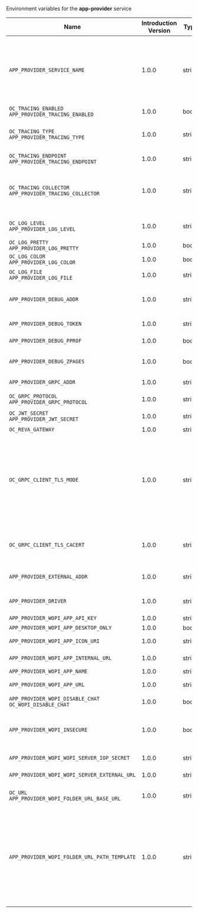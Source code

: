 Environment variables for the **app-provider** service

| Name | Introduction Version | Type | Description | Default Value |
|---|---|---|---|:---|
|`APP_PROVIDER_SERVICE_NAME`| 1.0.0 |string|The name of the service. This needs to be changed when using more than one app provider. Each app provider configured needs to be identified by a unique service name. Possible examples are: 'app-provider-collabora', 'app-provider-onlyoffice', 'app-provider-office365'.|app-provider|
|`OC_TRACING_ENABLED`<br/>`APP_PROVIDER_TRACING_ENABLED`| 1.0.0 |bool|Activates tracing.|false|
|`OC_TRACING_TYPE`<br/>`APP_PROVIDER_TRACING_TYPE`| 1.0.0 |string|The type of tracing. Defaults to '', which is the same as 'jaeger'. Allowed tracing types are 'jaeger' and '' as of now.||
|`OC_TRACING_ENDPOINT`<br/>`APP_PROVIDER_TRACING_ENDPOINT`| 1.0.0 |string|The endpoint of the tracing agent.||
|`OC_TRACING_COLLECTOR`<br/>`APP_PROVIDER_TRACING_COLLECTOR`| 1.0.0 |string|The HTTP endpoint for sending spans directly to a collector, i.e. \http://jaeger-collector:14268/api/traces. Only used if the tracing endpoint is unset.||
|`OC_LOG_LEVEL`<br/>`APP_PROVIDER_LOG_LEVEL`| 1.0.0 |string|The log level. Valid values are: 'panic', 'fatal', 'error', 'warn', 'info', 'debug', 'trace'.||
|`OC_LOG_PRETTY`<br/>`APP_PROVIDER_LOG_PRETTY`| 1.0.0 |bool|Activates pretty log output.|false|
|`OC_LOG_COLOR`<br/>`APP_PROVIDER_LOG_COLOR`| 1.0.0 |bool|Activates colorized log output.|false|
|`OC_LOG_FILE`<br/>`APP_PROVIDER_LOG_FILE`| 1.0.0 |string|The path to the log file. Activates logging to this file if set.||
|`APP_PROVIDER_DEBUG_ADDR`| 1.0.0 |string|Bind address of the debug server, where metrics, health, config and debug endpoints will be exposed.|127.0.0.1:9165|
|`APP_PROVIDER_DEBUG_TOKEN`| 1.0.0 |string|Token to secure the metrics endpoint||
|`APP_PROVIDER_DEBUG_PPROF`| 1.0.0 |bool|Enables pprof, which can be used for profiling|false|
|`APP_PROVIDER_DEBUG_ZPAGES`| 1.0.0 |bool|Enables zpages, which can  be used for collecting and viewing traces in-memory.|false|
|`APP_PROVIDER_GRPC_ADDR`| 1.0.0 |string|The bind address of the GRPC service.|127.0.0.1:9164|
|`OC_GRPC_PROTOCOL`<br/>`APP_PROVIDER_GRPC_PROTOCOL`| 1.0.0 |string|The transport protocol of the GPRC service.|tcp|
|`OC_JWT_SECRET`<br/>`APP_PROVIDER_JWT_SECRET`| 1.0.0 |string|The secret to mint and validate jwt tokens.||
|`OC_REVA_GATEWAY`| 1.0.0 |string|The CS3 gateway endpoint.|eu.opencloud.api.gateway|
|`OC_GRPC_CLIENT_TLS_MODE`| 1.0.0 |string|TLS mode for grpc connection to the go-micro based grpc services. Possible values are 'off', 'insecure' and 'on'. 'off': disables transport security for the clients. 'insecure' allows using transport security, but disables certificate verification (to be used with the autogenerated self-signed certificates). 'on' enables transport security, including server certificate verification.||
|`OC_GRPC_CLIENT_TLS_CACERT`| 1.0.0 |string|Path/File name for the root CA certificate (in PEM format) used to validate TLS server certificates of the go-micro based grpc services.||
|`APP_PROVIDER_EXTERNAL_ADDR`| 1.0.0 |string|Address of the app provider, where the GATEWAY service can reach it.|eu.opencloud.api.app-provider|
|`APP_PROVIDER_DRIVER`| 1.0.0 |string|Driver, the APP PROVIDER services uses. Only 'wopi' is supported as of now.||
|`APP_PROVIDER_WOPI_APP_API_KEY`| 1.0.0 |string|API key for the wopi app.||
|`APP_PROVIDER_WOPI_APP_DESKTOP_ONLY`| 1.0.0 |bool|Offer this app only on desktop.|false|
|`APP_PROVIDER_WOPI_APP_ICON_URI`| 1.0.0 |string|URI to an app icon to be used by clients.||
|`APP_PROVIDER_WOPI_APP_INTERNAL_URL`| 1.0.0 |string|Internal URL to the app, like in your DMZ.||
|`APP_PROVIDER_WOPI_APP_NAME`| 1.0.0 |string|Human readable app name.||
|`APP_PROVIDER_WOPI_APP_URL`| 1.0.0 |string|URL for end users to access the app.||
|`APP_PROVIDER_WOPI_DISABLE_CHAT`<br/>`OC_WOPI_DISABLE_CHAT`| 1.0.0 |bool|Disable the chat functionality of the office app.|false|
|`APP_PROVIDER_WOPI_INSECURE`| 1.0.0 |bool|Disable TLS certificate validation for requests to the WOPI server and the web office application. Do not set this in production environments.|false|
|`APP_PROVIDER_WOPI_WOPI_SERVER_IOP_SECRET`| 1.0.0 |string|Shared secret of the CS3org WOPI server.||
|`APP_PROVIDER_WOPI_WOPI_SERVER_EXTERNAL_URL`| 1.0.0 |string|External url of the CS3org WOPI server.||
|`OC_URL`<br/>`APP_PROVIDER_WOPI_FOLDER_URL_BASE_URL`| 1.0.0 |string|Base url to navigate back from the app to the containing folder in the file list.|https://localhost:9200/|
|`APP_PROVIDER_WOPI_FOLDER_URL_PATH_TEMPLATE`| 1.0.0 |string|Path template to navigate back from the app to the containing folder in the file list. Supported template variables are &#123;&#123;.ResourceInfo.ResourceID&#125;&#125;, &#123;&#123;.ResourceInfo.Mtime.Seconds&#125;&#125;, &#123;&#123;.ResourceInfo.Name&#125;&#125;, &#123;&#123;.ResourceInfo.Path&#125;&#125;, &#123;&#123;.ResourceInfo.Type&#125;&#125;, &#123;&#123;.ResourceInfo.Id.SpaceId&#125;&#125;, &#123;&#123;.ResourceInfo.Id.StorageId&#125;&#125;, &#123;&#123;.ResourceInfo.Id.OpaqueId&#125;&#125;, &#123;&#123;.ResourceInfo.MimeType&#125;&#125;|/f/&#123;&#123;.ResourceID&#125;&#125;|